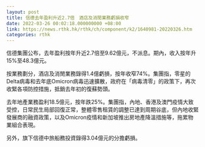 ```yaml
---
layout: post
title: 信德去年盈利升近2.7倍　酒店及消閒業務虧損收窄
date: 2022-03-26 00:02:18.000000000 +08:00
link: https://news.rthk.hk/rthk/ch/component/k2/1640981-20220326.htm
categories: rthk
---
```


信德集團公布，去年盈利按年升近2.7倍至9.62億元，不派息。期內，收入按年升15%至48.3億元。

按業務劃分，酒店及消閒業務錄得1.4億虧損，按年收窄74%。集團指，零星的Delta病毒和去年底Omicron病毒迅速擴散，政府在「病毒清零」的政策下，再次收緊各項防控措施，抵銷去年初的復蘇勢頭。

去年地產業務盈利18.5億元，按年跌25%。集團指，內地、香港及澳門疫情大致受控，日常民生局部回復正常，整體零售租賃的調整已達到周期谷底，但內地收緊發展商的融資政策，以及Omicron疫情和新加坡推出房地產降溫措施等，拖累物業組合表現。

另外，旗下信德中旅船務投資錄得3.04億元的分擔虧損。
